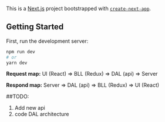 This is a [Next.js](https://nextjs.org/) project bootstrapped with [`create-next-app`](https://github.com/vercel/next.js/tree/canary/packages/create-next-app).

## Getting Started

First, run the development server:

```bash
npm run dev
# or
yarn dev
```

**Request map:** UI (React) => BLL (Redux) => DAL (api) => Server

**Respond map:** Server => DAL (api) => BLL (Redux) => UI (React)

##TODO:
1. Add new api
2. code DAL architecture